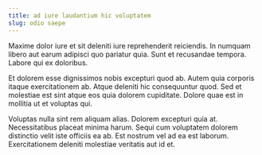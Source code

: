 ```yaml
---
title: ad iure laudantium hic voluptatem
slug: odio saepe
---
```


Maxime dolor iure et sit deleniti iure reprehenderit reiciendis. In numquam libero aut earum adipisci quo pariatur quia. Sunt et recusandae tempora. Labore qui ex doloribus.

Et dolorem esse dignissimos nobis excepturi quod ab. Autem quia corporis itaque exercitationem ab. Atque deleniti hic consequuntur quod. Sed et molestiae est sint atque eos quia dolorem cupiditate. Dolore quae est in mollitia ut et voluptas qui.

Voluptas nulla sint rem aliquam alias. Dolorem excepturi quia at. Necessitatibus placeat minima harum. Sequi cum voluptatem dolorem distinctio velit iste officiis ea ab. Est nostrum vel ad ea est laborum. Exercitationem deleniti molestiae veritatis aut id et.
